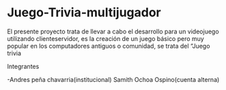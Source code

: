 # Juego-Trivia-multijugador
El presente proyecto trata de llevar a cabo el desarrollo para un videojuego utilizando clienteservidor, es la creación de un juego básico pero muy popular en los computadores antiguos o comunidad, se trata del “Juego trivia

Integrantes

-Andres peña chavarria(institucional)
Samith Ochoa Ospino(cuenta alterna)